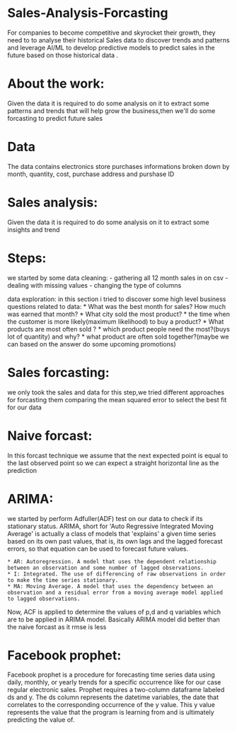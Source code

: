 # Sales-Analysis-Forcasting
For companies to become competitive and skyrocket their growth, they need to to analyse their historical Sales data to discover trends and patterns and leverage AI/ML to develop predictive models to predict sales in the future based on those historical data .
# About the work:
Given the data it is required to do some analysis on it to extract some patterns and trends that will help grow the business,then we'll do some forcasting to predict future sales 
# Data
The data contains  electronics store purchases informations broken down by month, quantity, cost, purchase address and purshase ID
# Sales analysis:
Given the data it is required to do some analysis on it to extract some insights and trend
# Steps:
we started by some data cleaning:
     - gathering all 12 month sales in on csv
     - dealing with missing values
     - changing the type of columns
     
data exploration:
in this section i tried to discover some high level business questions related to data:
     * What was the best month for sales? How much was earned that month?
     * What city sold the most product?
     * the time when the customer is more likely(maximum likelihood) to buy a product?
     * What products are most often sold ?
     * which product people need the most?(buys lot of quantity) and why?
     * what product are often sold together?(maybe we can based on the answer do some upcoming promotions)
     
     
     
# Sales forcasting:
we only took the sales and data for this step,we tried different approaches for forcasting them comparing the mean squared error to select the best fit for our data

# Naive forcast:
In this forcast technique we assume that the next expected point is equal to the last observed point so we can expect a straight horizontal line as the prediction

# ARIMA:
we started by perform Adfuller(ADF) test on our data to check if its stationary status.
ARIMA, short for 'Auto Regressive Integrated Moving Average' is actually a class of models that 'explains' a given time series based on its own past values, that is,
its own lags and the lagged forecast errors, so that equation can be used to forecast future values.

    * AR: Autoregression. A model that uses the dependent relationship between an observation and some number of lagged observations.
    * I: Integrated. The use of differencing of raw observations in order to make the time series stationary.
    * MA: Moving Average. A model that uses the dependency between an observation and a residual error from a moving average model applied to lagged observations.
Now, ACF is applied to determine the values of p,d and q variables which are to be applied in ARIMA model.
Basically ARIMA model did better than the naive forcast as it rmse is less 

# Facebook prophet:
Facebook prophet is a procedure for forecasting time series data using daily, monthly, or yearly trends for a specific occurrence like for our case regular electronic sales.
Prophet requires a two-column dataframe labeled ds and y. 
The ds column represents the datetime variables, the date that correlates to the corresponding occurrence of the y value. This y value represents the value that the program 
is learning from and is ultimately predicting the value of.

     
     
     
